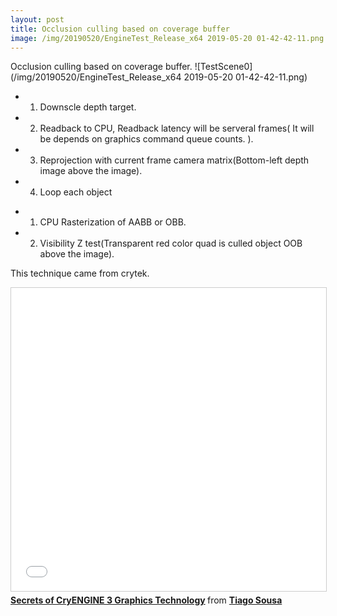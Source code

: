 ```yaml
---
layout: post
title: Occlusion culling based on coverage buffer
image: /img/20190520/EngineTest_Release_x64 2019-05-20 01-42-42-11.png
---
```

Occlusion culling based on coverage buffer.
![TestScene0](/img/20190520/EngineTest_Release_x64 2019-05-20 01-42-42-11.png)

* 1. Downscle depth target.
* 2. Readback to CPU, Readback latency will be serveral frames( It will be depends on graphics command queue counts. ). 
* 3. Reprojection with current frame camera matrix(Bottom-left depth image above the image).
* 4. Loop each object
- 1. CPU Rasterization of AABB or OBB.
- 2. Visibility Z test(Transparent red color quad is culled object OOB above the image).
  

This technique came from crytek. 
<iframe src="//www.slideshare.net/slideshow/embed_code/key/dHxTcN42kym1gV" width="595" height="485" frameborder="0" marginwidth="0" marginheight="0" scrolling="no" style="border:1px solid #CCC; border-width:1px; margin-bottom:5px; max-width: 100%;" allowfullscreen> </iframe> <div style="margin-bottom:5px"> <strong> <a href="//www.slideshare.net/TiagoAlexSousa/secrets-of-cryengine-3-graphics-technology" title="Secrets of CryENGINE 3 Graphics Technology" target="_blank">Secrets of CryENGINE 3 Graphics Technology</a> </strong> from <strong><a href="https://www.slideshare.net/TiagoAlexSousa" target="_blank">Tiago Sousa</a></strong> </div>





